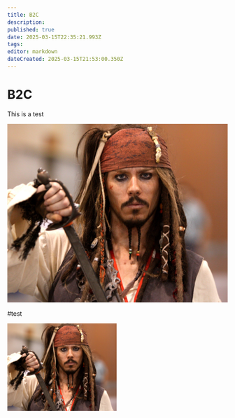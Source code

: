 ```yaml
---
title: B2C
description: 
published: true
date: 2025-03-15T22:35:21.993Z
tags: 
editor: markdown
dateCreated: 2025-03-15T21:53:00.350Z
---
```


# B2C
This is a test

![captain_jack_sparrow_(5764018454).jpg](/captain_jack_sparrow_(5764018454).jpg)

#test

<img src="/captain_jack_sparrow_(5764018454).jpg" width=250 height=200>